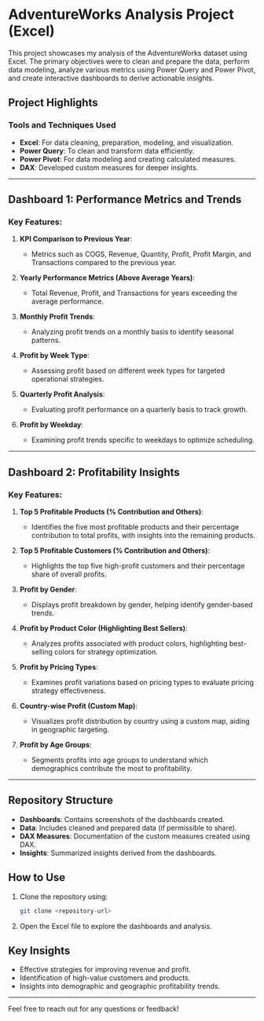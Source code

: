 # AdventureWorks Analysis Project (Excel)

This project showcases my analysis of the AdventureWorks dataset using Excel. The primary objectives were to clean and prepare the data, perform data modeling, analyze various metrics using Power Query and Power Pivot, and create interactive dashboards to derive actionable insights.

## Project Highlights

### Tools and Techniques Used
- **Excel**: For data cleaning, preparation, modeling, and visualization.
- **Power Query**: To clean and transform data efficiently.
- **Power Pivot**: For data modeling and creating calculated measures.
- **DAX**: Developed custom measures for deeper insights.

---

## Dashboard 1: Performance Metrics and Trends

### Key Features:
1. **KPI Comparison to Previous Year**:
   - Metrics such as COGS, Revenue, Quantity, Profit, Profit Margin, and Transactions compared to the previous year.

2. **Yearly Performance Metrics (Above Average Years)**:
   - Total Revenue, Profit, and Transactions for years exceeding the average performance.

3. **Monthly Profit Trends**:
   - Analyzing profit trends on a monthly basis to identify seasonal patterns.

4. **Profit by Week Type**:
   - Assessing profit based on different week types for targeted operational strategies.

5. **Quarterly Profit Analysis**:
   - Evaluating profit performance on a quarterly basis to track growth.

6. **Profit by Weekday**:
   - Examining profit trends specific to weekdays to optimize scheduling.

---

## Dashboard 2: Profitability Insights

### Key Features:
1. **Top 5 Profitable Products (% Contribution and Others)**:
   - Identifies the five most profitable products and their percentage contribution to total profits, with insights into the remaining products.

2. **Top 5 Profitable Customers (% Contribution and Others)**:
   - Highlights the top five high-profit customers and their percentage share of overall profits.

3. **Profit by Gender**:
   - Displays profit breakdown by gender, helping identify gender-based trends.

4. **Profit by Product Color (Highlighting Best Sellers)**:
   - Analyzes profits associated with product colors, highlighting best-selling colors for strategy optimization.

5. **Profit by Pricing Types**:
   - Examines profit variations based on pricing types to evaluate pricing strategy effectiveness.

6. **Country-wise Profit (Custom Map)**:
   - Visualizes profit distribution by country using a custom map, aiding in geographic targeting.

7. **Profit by Age Groups**:
   - Segments profits into age groups to understand which demographics contribute the most to profitability.

---

## Repository Structure
- **Dashboards**: Contains screenshots of the dashboards created.
- **Data**: Includes cleaned and prepared data (if permissible to share).
- **DAX Measures**: Documentation of the custom measures created using DAX.
- **Insights**: Summarized insights derived from the dashboards.

## How to Use
1. Clone the repository using:
   ```bash
   git clone <repository-url>
   ```
2. Open the Excel file to explore the dashboards and analysis.

## Key Insights
- Effective strategies for improving revenue and profit.
- Identification of high-value customers and products.
- Insights into demographic and geographic profitability trends.

---

Feel free to reach out for any questions or feedback!
